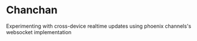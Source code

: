 # Chanchan

Experimenting with cross-device realtime updates using phoenix channels's websocket implementation
